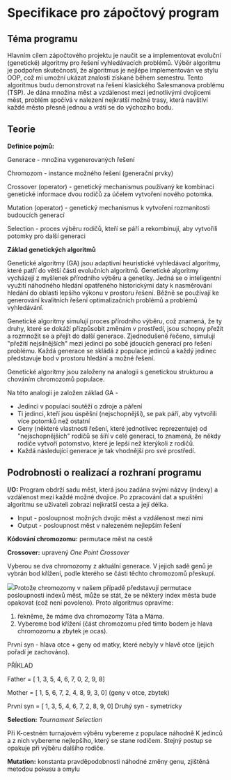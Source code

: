 ﻿# Specifikace pro zápočtový program

## Téma programu

Hlavním cílem zápočtového projektu je naučit se a implementovat evoluční (genetické) algoritmy pro řešení vyhledávacích problémů. Výběr algoritmu je podpořen skutečností, že algoritmus je nejlépe implementován ve stylu OOP, což mi umožní ukázat znalosti získané během semestru. Tento algoritmus budu demonstrovat na řešení klasického Salesmanova problému (TSP). Je dána množina měst a vzdálenost mezi jednotlivými dvojicemi měst, problém spočívá v nalezení nejkratší možné trasy, která navštíví každé město přesně jednou a vrátí se do výchozího bodu.

## Teorie

**Definice pojmů:**

Generace - množina vygenerovaných řešení

Сhromozom - instance možného řešení (generační prvky)

Crossover (operator) - genetický mechanismus používaný ke kombinaci genetické informace dvou rodičů za účelem vytvoření nového potomka.

Mutation (operator) - genetický mechanismus k vytvoření rozmanitosti budoucích generací

Selection - proces výběru rodičů, kteří se páří a rekombinují, aby vytvořili potomky pro další generaci

**Základ genetických algoritmů**

Genetické algoritmy (GA) jsou adaptivní heuristické vyhledávací algoritmy, které patří do větší části evolučních algoritmů. Genetické algoritmy vycházejí z myšlenek přírodního výběru a genetiky. Jedná se o inteligentní využití náhodného hledání opatřeného historickými daty k nasměrování hledání do oblasti lepšího výkonu v prostoru řešení. Běžně se používají ke generování kvalitních řešení optimalizačních problémů a problémů vyhledávání.

Genetické algoritmy simulují proces přírodního výběru, což znamená, že ty druhy, které se dokáží přizpůsobit změnám v prostředí, jsou schopny přežít a rozmnožit se a přejít do další generace. Zjednodušeně řečeno, simulují "přežití nejsilnějších" mezi jedinci po sobě jdoucích generací pro řešení problému. Každá generace se skládá z populace jedinců a každý jedinec představuje bod v prostoru hledání a možné řešení.

Genetické algoritmy jsou založeny na analogii s genetickou strukturou a chováním chromozomů populace.

Na této analogii je založen základ GA -

- Jedinci v populaci soutěží o zdroje a páření
- Ti jedinci, kteří jsou úspěšní (nejschopnější), se pak páří, aby vytvořili více potomků než ostatní
- Geny (některé vlastnosti řešení, které jednotlivec reprezentuje) od "nejschopnějších" rodičů se šíří v celé generaci, to znamená, že někdy rodiče vytvoří potomstvo, které je lepší než kterýkoli z rodičů.
- Každá následující generace je tak vhodnější pro své prostředí.

## Podrobnosti o realizací a rozhraní programu

**I/O:** Program obdrží sadu měst, která jsou zadána svými názvy (indexy) a vzdálenost mezi každé možné dvojice. Po zpracování dat a spuštění algoritmu se uživateli zobrazí nejkratší cesta a její délka.

- Input - posloupnost možných dvojic měst a vzdálenost mezi nimi
- Output - posloupnost měst v nalezeném nejlepším řešení

**Kódování chromozomu:** permutace měst na cestě

**Crossover:** upravený *One Point Crossover*

Vyberou se dva chromozomy z aktuální generace. V jejich sadě genů je vybrán bod křížení, podle kterého se části těchto chromozomů přeskupí.

![](Aspose.Words.e68bafcf-6e8a-4163-a397-b3361ee11f32.001.png)Protože chromozomy v našem případě představují permutace posloupnosti indexů měst, může se stát, že se některý index města bude opakovat (což není povoleno). Proto algoritmus opravíme:

1) řekněme, že máme dva chromozomy Táta a Máma.
1) Vybereme bod křížení (část chromozomu před tímto bodem je hlava chromozomu a zbytek je ocas).

První syn - hlava otce + geny od matky, které nebyly v hlavě otce (jejich pořadí je zachováno).

PŘÍKLAD

Father = [ 1, 3, 5, 4, 6, 7, 0, 2, 9, 8]

Mother = [ 1, 5, 6, 7, 2, 4, 8, 9, 3, 0] (geny v otce, zbytek)

První syn = [ 1, 3, 5, 4, 6, 7, 2, 8, 9, 0] Druhý syn - symetricky

**Selection:** *Tournament Selection*

Při K-cestném turnajovém výběru vybereme z populace náhodně K jedinců a z nich vybereme nejlepšího, který se stane rodičem. Stejný postup se opakuje při výběru dalšího rodiče.

**Mutation:** konstanta pravděpodobnosti náhodné změny genu, zjištěná metodou pokusu a omylu

